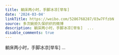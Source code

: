 ```yaml
---
title: 躺床两小时，手脚冰凉[举车]
date: '2024-03-04'
linkTitle: https://weibo.com/5286768287/O3w7FfzbN
source: 多次婉拒久保织织的微博
description: 躺床两小时，手脚冰凉[举车]  ...
disable_comments: true
---
```

躺床两小时，手脚冰凉[举车]  ...